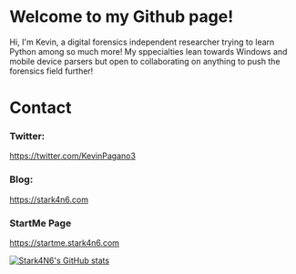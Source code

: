 # Welcome to my Github page!
Hi, I'm Kevin, a digital forensics independent researcher trying to learn Python among so much more! My sppecialties lean towards Windows and mobile device parsers but open to collaborating on anything to push the forensics field further!

# Contact
### Twitter: 
https://twitter.com/KevinPagano3
### Blog: 
https://stark4n6.com
### StartMe Page
https://startme.stark4n6.com

[![Stark4N6's GitHub stats](https://github-readme-stats.vercel.app/api?username=stark4n6)](https://github.com/anuraghazra/github-readme-stats)
